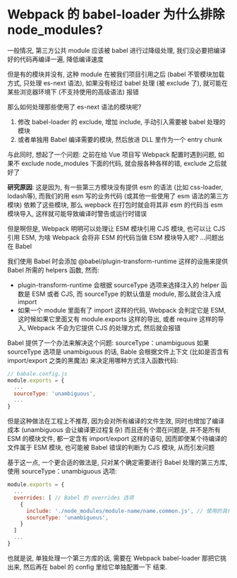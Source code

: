 # Webpack 的 babel-loader 为什么排除 node_modules?
一般情况, 第三方公共 module 应该被 babel 进行过降级处理, 我们没必要把编译好的代码再编译一遍, 降低编译速度

但是有的模块并没有, 这种 module 在被我们项目引用之后 (babel 不管模块加载方式, 只处理 es-next 语法), 如果没有经过 babel 处理 (被 exclude 了), 就可能在某些浏览器环境下 (不支持使用的高级语法) 报错

那么如何处理那些使用了 es-next 语法的模块呢?
  1. 修改 babel-loader 的 exclude, 增加 include, 手动引入需要被 babel 处理的模块
  2. 或者单独用 Babel 编译需要的模块, 然后放进 DLL 里作为一个 entry chunk

与此同时, 想起了一个问题:
之前在给 Vue 项目写 Webpack 配置时遇到问题, 如果不 exclude node_modules 下面的代码, 就会报各种各样的错, exclude 之后就好了

**研究原因**:
这是因为, 有一些第三方模块没有提供 esm 的语法 (比如 css-loader, lodash等), 而我们的用 esm 写的业务代码 (或其他一些使用了 esm 语法的第三方模块) 依赖了这些模块, 那么 wepback 在打包时就会将其非 esm 的代码当 esm 模块导入, 这样就可能导致编译时警告或运行时错误

但是啊但是, Webpack 明明可以处理让 ESM 模块引用 CJS 模块, 也可以让 CJS 引用 ESM, 为啥 Webpack 会将非 ESM 的代码当做 ESM 模块导入呢? ...问题出在 Babel

我们使用 Babel 时会添加 @babel/plugin-transform-runtime 这样的设施来提供 Babel 所需的 helpers 函数, 然而:
  * plugin-transform-runtime 会根据 sourceType 选项来选择注入的 helper 函数是 ESM 或者 CJS, 而 sourceType 的默认值是 module, 那么就会注入成 import
  * 如果一个 module 里面有了 import 这样的代码, Webpack 会判定它是 ESM, 这时候如果它里面又有 module.exports 这样的导出, 或者 require 这样的导入, Webpack 不会为它提供 CJS 的处理方式, 然后就会报错

Babel 提供了一个办法来解决这个问题: sourceType：unambiguous
如果 sourceType 选项是 unambiguous 的话, Bable 会根据文件上下文 (比如是否含有 import/export 之类的黑魔法) 来决定用哪种方式注入函数代码:
```js
// babale.config.js
module.exports = {
  ...
  sourceType: 'unambiguous',
  ...
}
```
但是这种做法在工程上不推荐, 因为会对所有编译的文件生效, 同时也增加了编译成本 (unambiguous 会让编译更过程复杂)
而且还有个潜在问题是, 并不是所有 ESM 的模块文件, 都一定含有 import/export 这样的语句, 因而即使某个待编译的文件属于 ESM 模块, 也可能被 Babel 错误的判断为 CJS 模块, 从而引发问题

基于这一点, 一个更合适的做法是, 只对某个确定需要进行 Babel 处理的第三方库, 使用 sourceType：unambiguous 选项:
```js
module.exports = {
  ...
  overrides: [ // Babel 的 overrides 选项
    {
      include: './node_modules/module-name/name.common.js', // 使用的具体第三方库
      sourceType: 'unambiguous',
    }
  ]
  ...
}
```

也就是说, 单独处理一个第三方库的话, 需要在 Webpack babel-loader 那把它挑出来, 然后再在 babel 的 config 里给它单独配置一下
结束.
